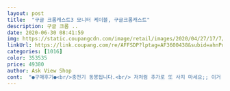 ```yaml
---
layout: post 
title:  "구글 크롬캐스트3 모니터 케이블, 구글크롬캐스트" 
description: 구글 크롬 ..
date: 2020-06-30 08:41:59 
img: https://static.coupangcdn.com/image/retail/images/2020/04/27/17/7/32df0740-441a-4421-88fa-efc297364382.jpg 
linkUrl: https://link.coupang.com/re/AFFSDP?lptag=AF3600438&subid=ahnPublicAsk&pageKey=1240499555&itemId=2236017145&vendorItemId=70593215135&traceid=V0-113-b2db9de343c1524a 
categories: [1016] 
color: 353535 
price: 49380 
author: Ask View Shop 
cont:  "●구매후기●<br/>충전기 동봉됩니다.<br/> 저처럼 추가로 또 사지 마세요;; 이거 이야기해주는 분이 없네요.<br/><br/>TV 리모콘에서 외부입력 버튼을 클릭하여 신규로 연결한 HDMI 로 변경하니 하기 처럼 앱 다운로드 화면이 나타납니다.<br/><br/>Wi<br/> -Fi  정상적으로 연결되고 나면 업데이트를 진행합니다.<br/><br/>Wi<br/> -Fi 를 설정하고 앱을 실행하니 구글 로그인창이 표시되고 gmail 로 로그인을 하니 시작하기 버튼이 나옵니다.<br/><br/>Wi<br/> -Fi 암호를 입력합니다.<br/><br/>Wi<br/> -Fi 연결 중이 표시되고 잠시 후에 연결이 완료됩니다.<br/><br/>​<br/>가격은 다른 최저가에서 배송비 더한것과 큰 차이가 없었고 역시 쿠팡은 로켓와우로 새벽배송 받는것이 젤 큰 장점입니다.<br/><br/>거실을 클릭합니다.<br/><br/>구글 홈 앱에 다시 가서 확인해 보니 대기 콘텐츠 표시 중에  TV 화면에 표시 중에 그림이 나탑니다.<br/><br/>구성품은 크롬캐스트 본체와 충전기 , 케이블 이렇게 딱 3개입니다.<br/><br/>구형 TV도 최신 스마트 TV로 변신이 되는 군요.<br/><br/>그랬더니 아래쪽에 연결 대상이라는 메뉴가 나타나고 초기 설정에서 사용할 장소로 지정했던 거실이 표시됩니다.<br/><br/>그러면 어떻게 앱들을 사용하는지 구글 홈 앱을 아무리 둘러봐도 실행가능한 앱이나 메뉴가 없습니다.<br/><br/>기기를 사용할 장소를 설정합니다.<br/><br/>기존에 사용했던 크롬캐스트1이 사망해서 (이유는 모르겠습니다.<br/> 갑자기 보다가 전원을 연결해도 캐스트 기계에 불이 안들어와서 다른 선을 연결해도 안되서) 방치하다가 집에 인터넷만 연결하고 티비는 가입을 안해서 미니빔으로 보는데 불을 꺼야만 시안성이 좋아지는 빔은... <br/> 아무래도 불편한점이 있어 크롬캐스트를 다시 알아보았습니다.<br/> 연결 방법이 매우 직관적이고 코시나 디자인이 비슷한 다른 저가 제품도 있었지만 연결이 되지 않거나 하는 문제가 생겨서 스트레스 받을 까봐 크롬캐스트3으로 구입하였고 연결 후에는 넷플릭스, 티빙, 유튜브 잘 나옵니다.<br/><br/>넷플릭스에도 똑같은 메뉴가 나타나고 해당 메뉴를 클릭하면 역시 화면이 정상적으로 플레이됩니다.<br/><br/>다시 시작이 되면 뭔가 초기화를 진행합니다.<br/><br/>대표적이 서비스가 미국의 넷플릭스(Netflix)이고 국내에서 푹(pooq)과 왓챠플레이라는 서비스가 있었는데 푹이 SK의 옥수수와 합병하고 웨이브(Waave) 라는 서비스를 새롭게 출시했습니다.<br/> 넷플릭스는 서비스를 시작한지 상당히 오랜시간이 되었고 인지도가 상당하기 때문에 구형 스마트 TV에서도 대부분 사용이 가능합니다.<br/> 그러나 웨이브나 왓챠플레이는 최신 스마트 TV가 아니면 정상 구동이 잘 되지 않습니다.<br/><br/>드디어 TV에 왓챠플레이 화면이 나타나고 잠시 후에 영화가 플레이 됩니다.<br/> 와우... <br/>드디어 성공했네요.<br/><br/>딩동.<br/>.<br/>역시 택배 오는 소리는 언제나 기분이 좋죠.<br/><br/>뚜껑을 열어보니 디자인도 아주 세련돼 있네요.<br/><br/>모양을 보니 뭔가를 보내는 모양입니다.<br/> 혹시나 하고 이버튼을 클릭했습니다.<br/><br/>물건의 기능은 확실합니다.<br/><br/>미러링은 아무래도 약간의 지연같은게 좀 있습니다.<br/> 살짝씩 끊기는 감도 있구요.<br/><br/>바로 TV의 HDMI  단자에 크롬캐스트 본체를 연결합니다.<br/><br/>바로 비닐을 뜯어내니 멋진 크롬캐스트 박스가 나오네요.<br/> 박스에 제가 원하던 서비스들이 모두 표시되어 있네요.<br/><br/>보통 넷플릭스니 이런걸 보는 편이 아닌지라 그냥 유튜브만 나오거나 미러링만 되면 만족하는데<br/>사용할 프로필 이름을 입력하고 나면 바로 위치 지정이 나타납니다.<br/><br/>생각보다 그다지 설정은 어렵지 않고 간단합니다.<br/><br/>설치 후에 설정 <br/> - Wi<br/> -Fi 에서 Chromecast0062.<br/>v 라는 Wi<br/> -Fi 를 잡습니다.<br/><br/>설치가 정상적으로 완료되어 바탕화면에  Google Home 이 생성되었습니다.<br/><br/>앱을 사용하는 동안 허용을 클릭합니다.<br/><br/>업데이트가 완료되면 다시 시작을 진행합니다.<br/><br/>오... <br/>초기화 % 가 완료된 후에 윈도우의 배경화면 같은 멋진 그림이 나타납니다.<br/><br/>이 크롬캐스크가 사용할 Wi<br/> -Fi 를 설정합니다.<br/><br/>이것 저것 계속 실행하다가 혹시나 하고 왓챠플레이 앱을 실행해 보니 상단에 뭔가 기존에 없던 메뉴가 생겼습니다.<br/><br/>이런 문제 전혀 없이 깨끗하게 시청이 가능합니다.<br/><br/>이제 TV 화면에도 Wi<br/> -Fi 연결 중입니다가 표시됩니다.<br/><br/>이제 마직막으로 Waave 를 실행했고 역시  여기에도 똑같은 메뉴가 생겼고 클릭하면 화면이 TV 에 나타납니다.<br/><br/>이제 정상적으로 완료가 된 것 같습니다.<br/><br/>이제 크롬캐스트만 구매하면 모든 서비스를 사용할 수 있다는 것을 알았으니 바로 제가 늘상 쇼핑을 하는 쿠팡 사이트에서 접속해서 제품 확인합니다.<br/> 생각보다는 가격이 비싸지 않네요.<br/> 바로 로켓배송으로 다음날 배송받았습니다.<br/><br/>저는 iPhone 사용자라 애플 스토어에서 구글 홈 앱을 설치합니다.<br/><br/>저는 거실을 지정했습니다<br/>저희집도 2015년도 이전에 구매한 삼성 스마트 TV 인데 넷플릭스는 잘 돌아가지만 웨이브나 왓챠플레이는 동작을 하지 않습니다.<br/> 물론 넷플릭스에 많은 컨텐츠가 있긴하지만 국내 드라마 등은 사실 넷플릭스 보다는 웨이브나 왓챠플레이가 더 많고 웨이브는 실시간 지상파 TV도 볼 수 있는 장점이 있습니다.<br/> 그래서 저도 이 모든 서비스를 동시에 사용할 수 있는 방법을 찾다가 크롬캐스트를 사용하면 모든 서비스를 이용할 수 있다는 것을 알게되었습니다.<br/><br/>집에 IPTV를 끊어버리고 나서 티비에 나오는게 워낙 없어서 구매했습니다.<br/><br/>코로나 사태로 인해 집에 있는 시간이 길어지면서 TV를 보는 시간도 늘어나게 되었습니다.<br/> 그러다 보니 전 세계적으로 넷플릭스의 사용량이 기하급수적으로 증가하고 있다는 소식을 들었습니다.<br/> 넷플릭스와 같은 서비스를 OTT  서비스라고 하는데 이 OTT 는 Over<br/> -The<br/> -Top 의 약자로 인터넷을 통해 스트리밍 서비스로 TV컨텐츠와 영화 등을 제공하는 서비스를 의미합니다.<br/><br/>크롬캐스트 자체에서 와이파이 잡아 연결해서 유튜브나 다른 방송플랫폼을 재생시키면<br/>크롬캐스트와 비슷한 다른 저렴한 제품들도 있어서 가성비가 좋다고 하긴 좀 어려울지도 모르지만<br/>클롬캐스트 사이트에 들어가면 지원되는 앱 목록을 더 많이 확인할 수 있습니다.<br/><br/>화면 상애 나타나는 코드와 일치하는지 확인 후에 예를 클릭합니다.<br/><br/>" 
---
```

